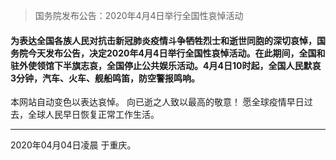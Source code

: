 [TITLE]:深切哀悼全国各族人民对抗击新冠肺炎疫情斗争牺牲烈士和逝世同胞
[TAGS]:其它

> 国务院发布公告：2020年4月4日举行全国性哀悼活动

#### 为表达全国各族人民对抗击新冠肺炎疫情斗争牺牲烈士和逝世同胞的深切哀悼，国务院今天发布公告，决定2020年4月4日举行全国性哀悼活动。在此期间，全国和驻外使领馆下半旗志哀，全国停止公共娱乐活动。4月4日10时起，全国人民默哀3分钟，汽车、火车、舰船鸣笛，防空警报鸣响。

本网站自动变色以表达哀悼。
向已逝之人致以最高的敬意！
愿全球疫情早日过去，全球人民早日恢复正常工作生活。

**********
2020年04月04日凌晨 于重庆。